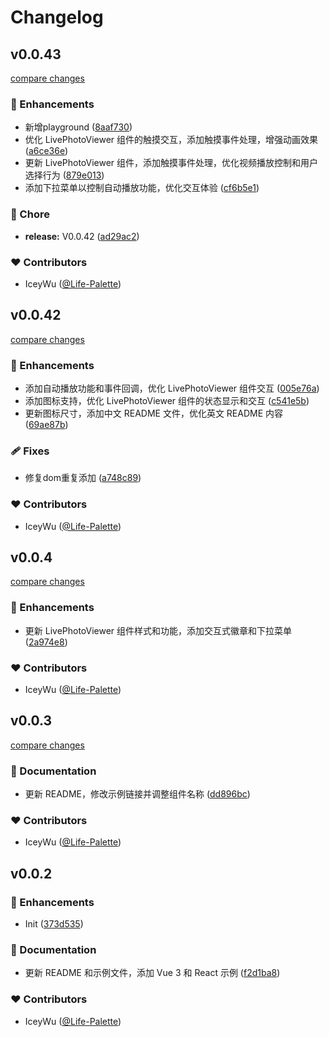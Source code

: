 # Changelog


## v0.0.43

[compare changes](https://github.com/iceywu/live-photo/compare/v0.0.42...v0.0.43)

### 🚀 Enhancements

- 新增playground ([8aaf730](https://github.com/iceywu/live-photo/commit/8aaf730))
- 优化 LivePhotoViewer 组件的触摸交互，添加触摸事件处理，增强动画效果 ([a6ce36e](https://github.com/iceywu/live-photo/commit/a6ce36e))
- 更新 LivePhotoViewer 组件，添加触摸事件处理，优化视频播放控制和用户选择行为 ([879e013](https://github.com/iceywu/live-photo/commit/879e013))
- 添加下拉菜单以控制自动播放功能，优化交互体验 ([cf6b5e1](https://github.com/iceywu/live-photo/commit/cf6b5e1))

### 🏡 Chore

- **release:** V0.0.42 ([ad29ac2](https://github.com/iceywu/live-photo/commit/ad29ac2))

### ❤️ Contributors

- IceyWu ([@Life-Palette](http://github.com/Life-Palette))

## v0.0.42

[compare changes](https://github.com/iceywu/live-photo/compare/v0.0.4...v0.0.42)

### 🚀 Enhancements

- 添加自动播放功能和事件回调，优化 LivePhotoViewer 组件交互 ([005e76a](https://github.com/iceywu/live-photo/commit/005e76a))
- 添加图标支持，优化 LivePhotoViewer 组件的状态显示和交互 ([c541e5b](https://github.com/iceywu/live-photo/commit/c541e5b))
- 更新图标尺寸，添加中文 README 文件，优化英文 README 内容 ([69ae87b](https://github.com/iceywu/live-photo/commit/69ae87b))

### 🩹 Fixes

- 修复dom重复添加 ([a748c89](https://github.com/iceywu/live-photo/commit/a748c89))

### ❤️ Contributors

- IceyWu ([@Life-Palette](http://github.com/Life-Palette))

## v0.0.4

[compare changes](https://github.com/iceywu/live-photo/compare/v0.0.3...v0.0.4)

### 🚀 Enhancements

- 更新 LivePhotoViewer 组件样式和功能，添加交互式徽章和下拉菜单 ([2a974e8](https://github.com/iceywu/live-photo/commit/2a974e8))

### ❤️ Contributors

- IceyWu ([@Life-Palette](http://github.com/Life-Palette))

## v0.0.3

[compare changes](https://github.com/iceywu/live-photo/compare/v0.0.2...v0.0.3)

### 📖 Documentation

- 更新 README，修改示例链接并调整组件名称 ([dd896bc](https://github.com/iceywu/live-photo/commit/dd896bc))

### ❤️ Contributors

- IceyWu ([@Life-Palette](http://github.com/Life-Palette))

## v0.0.2


### 🚀 Enhancements

- Init ([373d535](https://github.com/live-photo/commit/373d535))

### 📖 Documentation

- 更新 README 和示例文件，添加 Vue 3 和 React 示例 ([f2d1ba8](https://github.com/live-photo/commit/f2d1ba8))

### ❤️ Contributors

- IceyWu ([@Life-Palette](http://github.com/Life-Palette))

